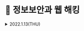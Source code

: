 # 📌 정보보안과 웹 해킹

<details>

<summary> 2022.1.13(THU)</summary>
<div markdown="1">

## 정보보안
### 1. 관리적 방안
- 개인정보보호법, 정보통신망법, 전자금융감독규정 등 보안 관련 법령에 대한 준수
- 사내 보안 정책 수립 및 관리
- 신입 사원 보안 교육
### 2. 물리적 방안
- CCTV 설치 및 운영
- 출입통제시스템 설치 및 운영
- 금속탐지기 설치 및 운영 출력물 보안솔루션 도입 및 운영
- 시건장치 사용
### 3. 기술적 방안 
- 보안장비를 통한 유해사이트 접근 차단
- 백신, NAX, EDR 등의 보안 솔루션 도입
- 시스템 보안 패치 관리
- 취약점 진단 / 모의해킹

## 해킹
### 해킹의 어원
- 1950년대 말 MIT의 동아리 모임에서 사용한 'HACK'이라는 말에서 유래됨
- 당시 'HACK'은 작업과정 그 자체에서 느껴지는 순수한 즐거움을 의미함
- 시스템 내 약한점을 찾아 해결하고, 악의적인 이용을 방지하는 행위에서 시작됨

### 해킹의 종류
#### 시스템 해킹
- 시스템을 대상으로 하는 공격
- 공격 결과가 시스템의 정상적인 흐름에 영향을 미침
- 시스템의 잘못된 설정, 프로그램의 취약점 등을 이용하여 주어진 권한을 벗어나 관리자로 권한을 상승하는 등 해커가 원하는 방향으로 시스템을 공격
> ex) Buffer Overflow, Use after free etc...
#### 네트워크 해킹
- 인터넷 통신구간을 대상으로 하는 공격
- 공격 결과가 인터넷 통신상에 문제를 일으킴
- 서비스를 운영하는 시스템에 대하여 수많은 통신을 일으켜 장애를 야기하거나 같은 인터넷 통신구간에서 다른 사람의 통신 내용을 훔쳐보는 등 인터넷 통신 구간에 문제를 일으킴
> ex) Spoofing, Sniffing, DoS, Flooding etc...
#### 웹 서비스 해킹
- 웹 서비스를 대상으로 하는 공격
- 공격 결과 웹 서비스의 기밀성, 무결성, 가용성을 침해함
- 회원 가입된 사용자의 정보 유출, 웹 사이트를 통한 악성코드 유포, 사용할 수 없는 기능을 사용하는 등 해커가 웹 서비스의 기밀성, 무결성, 가용성을 침해함
> ex) SQL Injection, XSS, CSRF etc...

